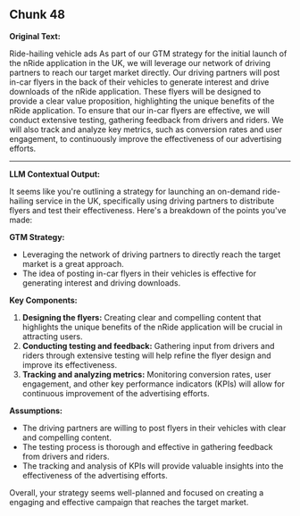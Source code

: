## Chunk 48

**Original Text:**

Ride-hailing vehicle ads
As part of our GTM strategy for the initial launch of the nRide application in the UK, we will leverage
our network of driving partners to reach our target market directly. Our driving partners will post in-car
flyers in the back of their vehicles to generate interest and drive downloads of the nRide application. These flyers will be designed to provide a clear value proposition, highlighting the unique benefits of the
nRide application. To ensure that our in-car flyers are effective, we will conduct extensive testing,
gathering feedback from drivers and riders. We will also track and analyze key metrics, such as
conversion rates and user engagement, to continuously improve the effectiveness of our advertising
efforts.

---

**LLM Contextual Output:**

It seems like you're outlining a strategy for launching an on-demand ride-hailing service in the UK, specifically using driving partners to distribute flyers and test their effectiveness. Here's a breakdown of the points you've made:

**GTM Strategy:**

* Leveraging the network of driving partners to directly reach the target market is a great approach.
* The idea of posting in-car flyers in their vehicles is effective for generating interest and driving downloads.

**Key Components:**

1. **Designing the flyers:** Creating clear and compelling content that highlights the unique benefits of the nRide application will be crucial in attracting users.
2. **Conducting testing and feedback:** Gathering input from drivers and riders through extensive testing will help refine the flyer design and improve its effectiveness.
3. **Tracking and analyzing metrics:** Monitoring conversion rates, user engagement, and other key performance indicators (KPIs) will allow for continuous improvement of the advertising efforts.

**Assumptions:**

* The driving partners are willing to post flyers in their vehicles with clear and compelling content.
* The testing process is thorough and effective in gathering feedback from drivers and riders.
* The tracking and analysis of KPIs will provide valuable insights into the effectiveness of the advertising efforts.

Overall, your strategy seems well-planned and focused on creating a engaging and effective campaign that reaches the target market.
